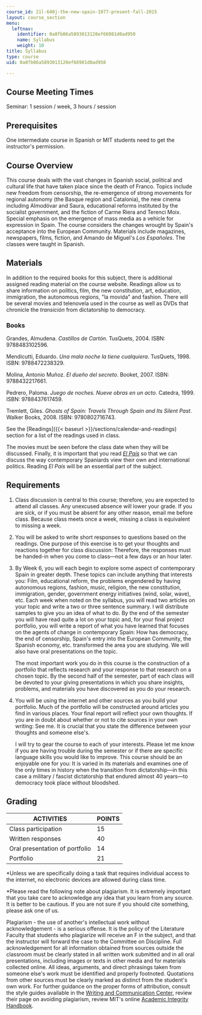 ```yaml
---
course_id: 21l-640j-the-new-spain-1977-present-fall-2015
layout: course_section
menu:
  leftnav:
    identifier: 0a8fb06a5893013120ef66981d0ad950
    name: Syllabus
    weight: 10
title: Syllabus
type: course
uid: 0a8fb06a5893013120ef66981d0ad950

---
```


Course Meeting Times
--------------------

Seminar: 1 session / week, 3 hours / session

Prerequisites
-------------

One intermediate course in Spanish or MIT students need to get the instructor's permission.

Course Overview
---------------

This course deals with the vast changes in Spanish social, political and cultural life that have taken place since the death of Franco. Topics include new freedom from censorship, the re-emergence of strong movements for regional autonomy (the Basque region and Catalonia), the new cinema including Almodóvar and Saura, educational reforms instituted by the socialist government, and the fiction of Carme Riera and Terenci Moix. Special emphasis on the emergence of mass media as a vehicle for expression in Spain. The course considers the changes wrought by Spain's acceptance into the European Community. Materials include magazines, newspapers, films, fiction, and Amando de Miguel's _Los Españoles_. The classes were taught in Spanish.

Materials
---------

In addition to the required books for this subject, there is additional assigned reading material on the course website. Readings allow us to share information on politics, film, the new constitution, art, education, immigration, the autonomous regions, "la movida" and fashion. There will be several movies and telenovela used in the course as well as DVDs that chronicle the _transición_ from dictatorship to democracy.

### Books

Grandes, Almudena. _Castillos de Cartón_. TusQuets, 2004. ISBN: 9788483102596.

Mendicutti, Eduardo. _Una mala noche la tiene cualquiera_. TusQuets, 1998. ISBN: 9788472238329.

Molina, Antonio Muñoz. _El dueño del secreto_. Booket, 2007. ISBN: 9788432217661.

Pedrero, Paloma. _Juego de noches. Nueve obras en un acto_. Catedra, 1999. ISBN: 9788437617459.

Tremlett, Giles. _Ghosts of Spain: Travels Through Spain and Its Silent Past_. Walker Books, 2008. ISBN: 9780802716743.

See the [Readings]({{< baseurl >}}/sections/calendar-and-readings) section for a list of the readings used in class.

The movies must be seen before the class date when they will be discussed. Finally, it is important that you read [_El País_](http://elpais.com/elpais/portada_america.html) so that we can discuss the way contemporary Spaniards view their own and international politics. Reading _El País_ will be an essential part of the subject.

Requirements
------------

1.  Class discussion is central to this course; therefore, you are expected to attend all classes. Any unexcused absence will lower your grade. If you are sick, or if you must be absent for any other reason, email me before class. Because class meets once a week, missing a class is equivalent to missing a week.
2.  You will be asked to write short responses to questions based on the readings. One purpose of this exercise is to get your thoughts and reactions together for class discussion: Therefore, the responses must be handed-in when you come to class—not a few days or an hour later.
3.  By Week 6, you will each begin to explore some aspect of contemporary Spain in greater depth. These topics can include anything that interests you: Film, educational reform, the problems engendered by having autonomous regions, fashion, music, religion, the new constitution, immigration, gender, government energy initiatives (wind, solar, wave), etc. Each week when noted on the syllabus, you will read two articles on your topic and write a two or three sentence summary. I will distribute samples to give you an idea of what to do. By the end of the semester you will have read quite a lot on your topic and, for your final project portfolio, you will write a report of what you have learned that focuses on the agents of change in contemporary Spain: How has democracy, the end of censorship, Spain's entry into the European Community, the Spanish economy, etc. transformed the area you are studying. We will also have oral presentations on the topic.
    
    The most important work you do in this course is the construction of a portfolio that reflects research and your response to that research on a chosen topic. By the second half of the semester, part of each class will be devoted to your giving presentations in which you share insights, problems, and materials you have discovered as you do your research.
    
4.  You will be using the internet and other sources as you build your portfolio. Much of the portfolio will be constructed around articles you find in various places. Your final report will reflect your own thoughts. If you are in doubt about whether or not to cite sources in your own writing: See me. It is crucial that you state the difference between your thoughts and someone else's.
    
    I will try to gear the course to each of your interests. Please let me know if you are having trouble during the semester or if there are specific language skills you would like to improve. This course should be an enjoyable one for you: It is varied in its materials and examines one of the only times in history when the transition from dictatorship—in this case a military / fascist dictatorship that endured almost 40 years—to democracy took place without bloodshed.
    

Grading
-------

| ACTIVITIES | POINTS |
| --- | --- |
| Class participation | 15 |
| Written responses | 40 |
| Oral presentation of portfolio | 14 |
| Portfolio | 21 

\*Unless we are specifically doing a task that requires individual access to the internet, no electronic devices are allowed during class time.

\*Please read the following note about plagiarism. It is extremely important that you take care to acknowledge any idea that you learn from any source. It is better to be cautious. If you are not sure if you should cite something, please ask one of us.

Plagiarism - the use of another's intellectual work without acknowledgement - is a serious offense. It is the policy of the Literature Faculty that students who plagiarize will receive an F in the subject, and that the instructor will forward the case to the Committee on Discipline. Full acknowledgement for all information obtained from sources outside the classroom must be clearly stated in all written work submitted and in all oral presentations, including images or texts in other media and for materials collected online. All ideas, arguments, and direct phrasings taken from someone else's work must be identified and properly footnoted. Quotations from other sources must be clearly marked as distinct from the student's own work. For further guidance on the proper forms of attribution, consult the style guides available in the [Writing and Communication Center](http://humanistic.mit.edu/wcc), review their page on avoiding plagiarism, review MIT's online [Academic Integrity Handbook](http://web.mit.edu/academicintegrity/).